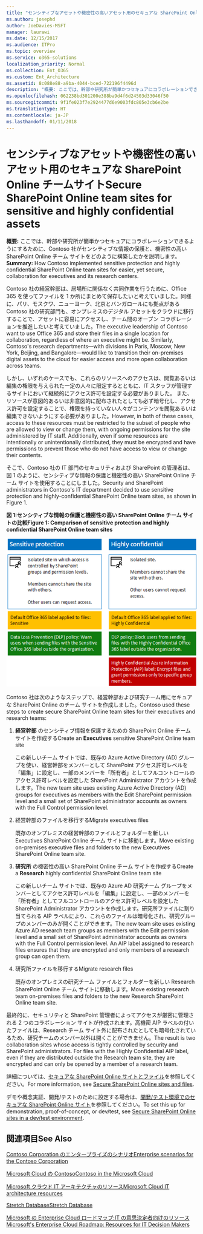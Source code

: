 ```yaml
---
title: "センシティブなアセットや機密性の高いアセット用のセキュアな SharePoint Online チームサイト"
ms.author: josephd
author: JoeDavies-MSFT
manager: laurawi
ms.date: 12/15/2017
ms.audience: ITPro
ms.topic: overview
ms.service: o365-solutions
localization_priority: Normal
ms.collection: Ent_O365
ms.custom: Ent_Architecture
ms.assetid: 8c088e88-a9ba-4044-bced-722196f4496d
description: "概要: ここでは、幹部や研究所が簡単かつセキュアにコラボレーションできるようにするために、Contoso 社がセンシティブな情報の保護と、機密性の高い SharePoint Online チーム サイトをどのように構築したかを説明します。"
ms.openlocfilehash: 062238bd301200e388ba9d4f6d24503d33046f50
ms.sourcegitcommit: 9f1fe023f7e2924477d6e9003fdc805e3cb6e2be
ms.translationtype: HT
ms.contentlocale: ja-JP
ms.lasthandoff: 01/11/2018
---
```

# <a name="secure-sharepoint-online-team-sites-for-sensitive-and-highly-confidential-assets"></a><span data-ttu-id="fc44e-103">センシティブなアセットや機密性の高いアセット用のセキュアな SharePoint Online チームサイト</span><span class="sxs-lookup"><span data-stu-id="fc44e-103">Secure SharePoint Online team sites for sensitive and highly confidential assets</span></span>

 <span data-ttu-id="fc44e-104">**概要:** ここでは、幹部や研究所が簡単かつセキュアにコラボレーションできるようにするために、Contoso 社がセンシティブな情報の保護と、機密性の高い SharePoint Online チーム サイトをどのように構築したかを説明します。</span><span class="sxs-lookup"><span data-stu-id="fc44e-104">**Summary:** How Contoso implemented sensitive protection and highly confidential SharePoint Online team sites for easier, yet secure, collaboration for executives and its research centers.</span></span>
  
<span data-ttu-id="fc44e-p101">Contoso 社の経営幹部は、居場所に関係なく共同作業を行うために、Office 365 を使ってファイルを 1 か所にまとめて保存したいと考えていました。同様に、パリ、モスクワ、ニューヨーク、北京とバンガロールにも拠点がある Contoso 社の研究部門も、オンプレミスのデジタル アセットをクラウドに移行することで、アセットに容易にアクセスし、チーム間のオープン コラボレーションを推進したいと考えていました。</span><span class="sxs-lookup"><span data-stu-id="fc44e-p101">The executive leadership of Contoso want to use Office 365 and store their files in a single location for collaboration, regardless of where an executive might be. Similarly, Contoso's research departments—with divisions in Paris, Moscow, New York, Beijing, and Bangalore—would like to transition their on-premises digital assets to the cloud for easier access and more open collaboration across teams.</span></span>
  
<span data-ttu-id="fc44e-p102">しかし、いずれのケースでも、これらのリソースへのアクセスは、閲覧あるいは編集の権限を与えられた一定の人々に限定するとともに、IT スタッフが管理するサイトにおいて継続的にアクセス許可を設定する必要がありました。 また、リソースが意図的あるいは非意図的に配布されたとしても必ず暗号化し、アクセス許可を設定することで、権限を持っていない人々がコンテンツを閲覧あるいは編集できないようにする必要がありました。</span><span class="sxs-lookup"><span data-stu-id="fc44e-p102">However, in both of these cases, access to these resources must be restricted to the subset of people who are allowed to view or change them, with ongoing permissions for the site administered by IT staff. Additionally, even if some resources are intentionally or unintentionally distributed, they must be encrypted and have permissions to prevent those who do not have access to view or change their contents.</span></span>
  
<span data-ttu-id="fc44e-109">そこで、Contoso 社の IT 部門のセキュリティおよび SharePoint の管理者は、図 1 のように、センシティブな情報の保護と機密性の高い SharePoint Online チーム サイトを使用することにしました。</span><span class="sxs-lookup"><span data-stu-id="fc44e-109">Security and SharePoint administrators in Contoso's IT department decided to use sensitive protection and highly-confidential SharePoint Online team sites, as shown in Figure 1.</span></span>
  
<span data-ttu-id="fc44e-110">**図 1:センシティブな情報の保護と機密性の高い SharePoint Online チーム サイトの比較**</span><span class="sxs-lookup"><span data-stu-id="fc44e-110">**Figure 1: Comparison of sensitive protection and highly confidential SharePoint Online team sites**</span></span>

![機密保護および高機密 SharePoint Online チーム サイト](images/Contoso_Poster/SP_Solution.png)
  
<span data-ttu-id="fc44e-112">Contoso 社は次のようなステップで、経営幹部および研究チーム用にセキュアな SharePoint Online のチーム サイトを作成しました。</span><span class="sxs-lookup"><span data-stu-id="fc44e-112">Contoso used these steps to create secure SharePoint Online team sites for their executives and research teams:</span></span>
  
1. <span data-ttu-id="fc44e-113">**経営幹部** のセンシティブ情報を保護するための SharePoint Online チーム サイトを作成する</span><span class="sxs-lookup"><span data-stu-id="fc44e-113">Create an **Executives** sensitive SharePoint Online team site</span></span>
    
    <span data-ttu-id="fc44e-114">この新しいチーム サイトでは、既存の Azure Active Directory (AD) グループを使い、経営幹部をメンバーとして SharePoint アクセス許可レベルを「編集」に設定し、一部のメンバーを「所有者」としてフルコントロールのアクセス許可レベルを設定した SharePoint Administrator アカウントを作成します。</span><span class="sxs-lookup"><span data-stu-id="fc44e-114">The new team site uses existing Azure Active Directory (AD) groups for executives as members with the Edit SharePoint permission level and a small set of SharePoint administrator accounts as owners with the Full Control permission level.</span></span>
    
2. <span data-ttu-id="fc44e-115">経営幹部のファイルを移行する</span><span class="sxs-lookup"><span data-stu-id="fc44e-115">Migrate executives files</span></span>
    
    <span data-ttu-id="fc44e-116">既存のオンプレミスの経営幹部のファイルとフォルダーを新しい Executives SharePoint Online チーム サイトに移動します。</span><span class="sxs-lookup"><span data-stu-id="fc44e-116">Move existing on-premises executive files and folders to the new Executives SharePoint Online team site.</span></span>
    
3. <span data-ttu-id="fc44e-117">**研究所** の機密性の高い SharePoint Online チーム サイトを作成する</span><span class="sxs-lookup"><span data-stu-id="fc44e-117">Create a **Research** highly confidential SharePoint Online team site</span></span>
    
    <span data-ttu-id="fc44e-p103">この新しいチーム サイトでは、既存の Azure AD 研究チーム グループをメンバーとしてアクセス許可レベルを「編集」に設定し、一部のメンバーを「所有者」としてフルコントロールのアクセス許可レベルを設定した SharePoint Administrator アカウントを作成します。研究所ファイルに割り当てられる AIP ラベルにより、これらのファイルは暗号化され、研究グループのメンバーのみが開くことができます。</span><span class="sxs-lookup"><span data-stu-id="fc44e-p103">The new team site uses existing Azure AD research team groups as members with the Edit permission level and a small set of SharePoint administrator accounts as owners with the Full Control permission level. An AIP label assigned to research files ensures that they are encrypted and only members of a research group can open them.</span></span>
    
4. <span data-ttu-id="fc44e-120">研究所ファイルを移行する</span><span class="sxs-lookup"><span data-stu-id="fc44e-120">Migrate research files</span></span>
    
    <span data-ttu-id="fc44e-121">既存のオンプレミスの研究チーム ファイルとフォルダーを新しい Research SharePoint Online チーム サイトに移動します。</span><span class="sxs-lookup"><span data-stu-id="fc44e-121">Move existing research team on-premises files and folders to the new Research SharePoint Online team site.</span></span>
    
<span data-ttu-id="fc44e-p104">最終的に、セキュリティと SharePoint 管理者によってアクセスが厳密に管理される 2 つのコラボレーション サイトが作成されます。高機密 AIP ラベルの付いたファイルは、Research チーム サイト外に配布されたとしても暗号化されているため、研究チームのメンバー以外は開くことができません。</span><span class="sxs-lookup"><span data-stu-id="fc44e-p104">The result is two collaboration sites whose access is tightly controlled by security and SharePoint administrators. For files with the Highly Confidential AIP label, even if they are distributed outside the Research team site, they are encrypted and can only be opened by a member of a research team.</span></span>
  
<span data-ttu-id="fc44e-124">詳細については、[セキュアな SharePoint Online サイトとファイル](https://docs.microsoft.com/microsoft-365-enterprise/secure-sharepoint-online-sites-and-files)を参照してください。</span><span class="sxs-lookup"><span data-stu-id="fc44e-124">For more information, see [Secure SharePoint Online sites and files](https://docs.microsoft.com/microsoft-365-enterprise/secure-sharepoint-online-sites-and-files).</span></span>
  
 <span data-ttu-id="fc44e-125">デモや概念実証、開発/テストのために設定する場合は、[開発/テスト環境でのセキュアな SharePoint Online サイト](https://docs.microsoft.com/microsoft-365-enterprise/secure-sharepoint-online-sites-dev-test)を参照してください。</span><span class="sxs-lookup"><span data-stu-id="fc44e-125">To set this up for demonstration, proof-of-concept, or dev/test, see [Secure SharePoint Online sites in a dev/test environment](https://docs.microsoft.com/microsoft-365-enterprise/secure-sharepoint-online-sites-dev-test).</span></span>
  
## <a name="see-also"></a><span data-ttu-id="fc44e-126">関連項目</span><span class="sxs-lookup"><span data-stu-id="fc44e-126">See Also</span></span>

[<span data-ttu-id="fc44e-127">Contoso Corporation のエンタープライズのシナリオ</span><span class="sxs-lookup"><span data-stu-id="fc44e-127">Enterprise scenarios for the Contoso Corporation</span></span>](enterprise-scenarios-for-the-contoso-corporation.md)
  
[<span data-ttu-id="fc44e-128">Microsoft Cloud の Contoso</span><span class="sxs-lookup"><span data-stu-id="fc44e-128">Contoso in the Microsoft Cloud</span></span>](contoso-in-the-microsoft-cloud.md)
  
[<span data-ttu-id="fc44e-129">Microsoft クラウド IT アーキテクチャのリソース</span><span class="sxs-lookup"><span data-stu-id="fc44e-129">Microsoft Cloud IT architecture resources</span></span>](microsoft-cloud-it-architecture-resources.md)

<span data-ttu-id="fc44e-130">[Stretch Database](https://msdn.microsoft.com/library/dn935011.aspx)</span><span class="sxs-lookup"><span data-stu-id="fc44e-130">[Stretch Database](https://msdn.microsoft.com/library/dn935011.aspx)</span></span>
  
<span data-ttu-id="fc44e-131">[Microsoft の Enterprise Cloud ロードマップ:IT の意思決定者向けのリソース](https://sway.com/FJ2xsyWtkJc2taRD)</span><span class="sxs-lookup"><span data-stu-id="fc44e-131">[Microsoft's Enterprise Cloud Roadmap: Resources for IT Decision Makers](https://sway.com/FJ2xsyWtkJc2taRD)</span></span>




